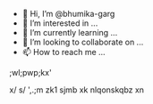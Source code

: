 - 👋 Hi, I’m @bhumika-garg
- 👀 I’m interested in ...
- 🌱 I’m currently learning ...
- 💞️ I’m looking to collaborate on ...
- 📫 How to reach me ...

<!---
bhumika-garg/bhumika-garg is a ✨ special ✨ repository because its `README.md` (this file) appears on your GitHub profile.
You can click the Preview link to take a look at your changes.
--->;wl;pwp;kx'  
x/
s/  ',.;m zk1 sjmb xk  nlqonskqbz   xn 

